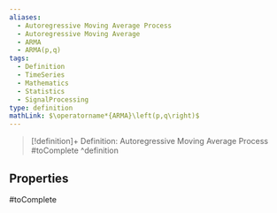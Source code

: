 ```yaml
---
aliases:
  - Autoregressive Moving Average Process
  - Autoregressive Moving Average
  - ARMA
  - ARMA(p,q)
tags:
  - Definition
  - TimeSeries
  - Mathematics
  - Statistics
  - SignalProcessing
type: definition
mathLink: $\operatorname*{ARMA}\left(p,q\right)$
---
```

> [!definition]+ Definition: Autoregressive Moving Average Process
> #toComplete
^definition

## Properties

#toComplete
